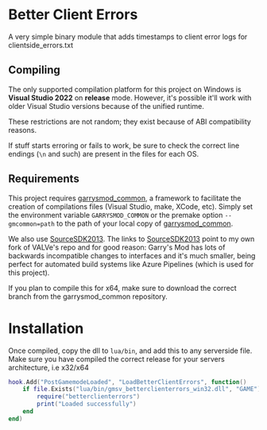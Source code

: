 # Better Client Errors
A very simple binary module that adds timestamps to client error logs for clientside_errors.txt

## Compiling

The only supported compilation platform for this project on Windows is **Visual Studio 2022** on **release** mode. However, it's possible it'll work with older Visual Studio versions because of the unified runtime.

These restrictions are not random; they exist because of ABI compatibility reasons.

If stuff starts erroring or fails to work, be sure to check the correct line endings (`\n` and such) are present in the files for each OS.

## Requirements

This project requires [garrysmod\_common][1], a framework to facilitate the creation of compilations files (Visual Studio, make, XCode, etc). Simply set the environment variable `GARRYSMOD_COMMON` or the premake option `--gmcommon=path` to the path of your local copy of [garrysmod\_common][1].

We also use [SourceSDK2013][2]. The links to [SourceSDK2013][2] point to my own fork of VALVe's repo and for good reason: Garry's Mod has lots of backwards incompatible changes to interfaces and it's much smaller, being perfect for automated build systems like Azure Pipelines (which is used for this project).

If you plan to compile this for x64, make sure to download the correct branch from the garrysmod_common repository.

[1]: https://github.com/danielga/garrysmod_common
[2]: https://github.com/danielga/sourcesdk-minimal

# Installation
Once compiled, copy the dll to `lua/bin`, and add this to any serverside file.
Make sure you have compiled the correct release for your servers architecture, i.e x32/x64

```lua
hook.Add("PostGamemodeLoaded", "LoadBetterClientErrors", function()
	if file.Exists("lua/bin/gmsv_betterclienterrors_win32.dll", "GAME") or file.Exists("lua/bin/gmsv_betterclienterrors_win64.dll", "GAME") then
		require("betterclienterrors")
		print("Loaded successfully")
	end
end)
```